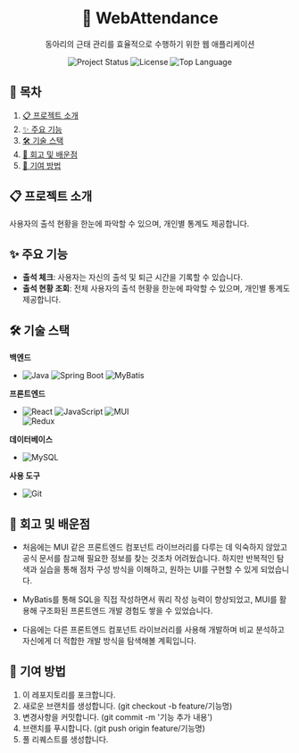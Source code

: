 <div align='center'>
   
   # 👨 WebAttendance
   동아리의 근태 관리를 효율적으로 수행하기 위한 웹 애플리케이션
   
  <img src="https://img.shields.io/badge/status-active-brightgreen" alt="Project Status">
  <img src="https://img.shields.io/badge/license-MIT-blue" alt="License">
  <img src="https://img.shields.io/github/languages/top/LSH-1082/WebAttendance" alt="Top Language">

   
</div>


## 📖 목차
1. [📋 프로젝트 소개](#-프로젝트-소개)
2. [✨ 주요 기능](#-주요-기능)
3. [🛠️ 기술 스택](#%EF%B8%8F-기술-스택)
4. [🧠 회고 및 배운점](#-회고-및-배운점)
5. [🤝 기여 방법](#-기여-방법)


## 📋 프로젝트 소개

사용자의 출석 현황을 한눈에 파악할 수 있으며, 개인별 통계도 제공합니다.

## ✨ 주요 기능

- **출석 체크**: 사용자는 자신의 출석 및 퇴근 시간을 기록할 수 있습니다.
- **출석 현황 조회**: 전체 사용자의 출석 현황을 한눈에 파악할 수 있으며, 개인별 통계도 제공합니다. 


## 🛠️ 기술 스택


**백엔드**
- ![Java](https://img.shields.io/badge/Java-007396?style=flat&logo=java&logoColor=white)
![Spring Boot](https://img.shields.io/badge/Spring%20Boot-6DB33F?style=flat&logo=springboot&logoColor=white)
![MyBatis](https://img.shields.io/badge/MyBatis-DC382D?style=flat&logo=mybatis&logoColor=white) 

**프론트엔드**
- ![React](https://img.shields.io/badge/React-61DAFB?style=flat&logo=react&logoColor=black)
![JavaScript](https://img.shields.io/badge/JavaScript-F7DF1E?style=flat&logo=javascript&logoColor=black)
![MUI](https://img.shields.io/badge/MUI-007FFF?style=flat&logo=mui&logoColor=white)  
![Redux](https://img.shields.io/badge/Redux-764ABC?style=flat&logo=redux&logoColor=white)  

**데이터베이스**
- ![MySQL](https://img.shields.io/badge/MySQL-4479A1?style=flat&logo=mysql&logoColor=white)

**사용 도구**
- ![Git](https://img.shields.io/badge/Git-F05032?style=flat&logo=git&logoColor=white)

## 🧠 회고 및 배운점
- 처음에는 MUI 같은 프론트엔드 컴포넌트 라이브러리를 다루는 데 익숙하지 않았고 공식 문서를 참고해 필요한 정보를 찾는 것조차 어려웠습니다.
  하지만 반복적인 탐색과 실습을 통해 점차 구성 방식을 이해하고, 원하는 UI를 구현할 수 있게 되었습니다.

- MyBatis를 통해 SQL을 직접 작성하면서 쿼리 작성 능력이 향상되었고, MUI를 활용해 구조화된 프론트엔드 개발 경험도 쌓을 수 있었습니다.

- 다음에는 다른 프론트엔드 컴포넌트 라이브러리를 사용해 개발하며 비교 분석하고 자신에게 더 적합한 개발 방식을 탐색해볼 계획입니다.


## 🤝 기여 방법

1. 이 레포지토리를 포크합니다.
2. 새로운 브랜치를 생성합니다. (git checkout -b feature/기능명)
3. 변경사항을 커밋합니다. (git commit -m '기능 추가 내용')
4. 브랜치를 푸시합니다. (git push origin feature/기능명)
5. 풀 리퀘스트를 생성합니다.
